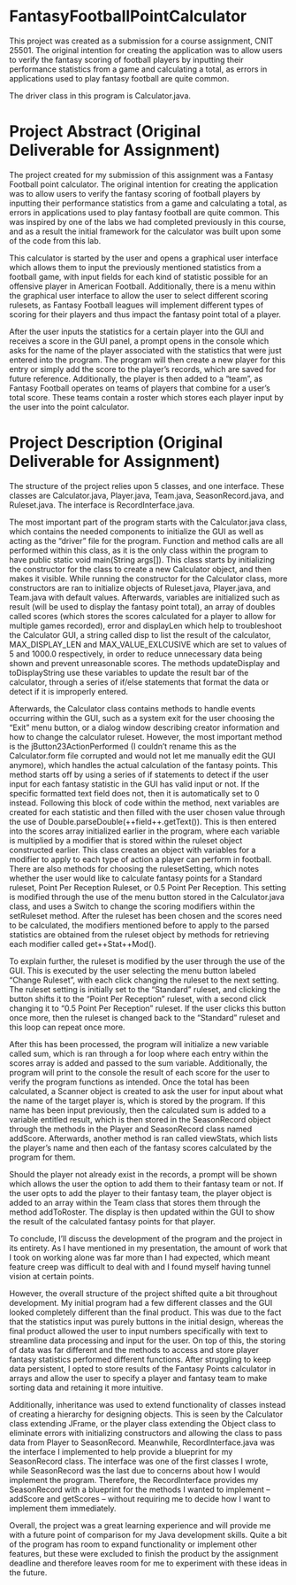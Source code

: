 # FantasyFootballPointCalculator
 This project was created as a submission for a course assignment, CNIT 25501. The original intention for creating the application was to allow users to verify the fantasy scoring of football players by inputting their performance statistics from a game and calculating a total, as errors in applications used to play fantasy football are quite common.  

The driver class in this program is Calculator.java.

# Project Abstract (Original Deliverable for Assignment)

The project created for my submission of this assignment was a Fantasy Football point calculator. The original intention for creating the application was to allow users to verify the fantasy scoring of football players by inputting their performance statistics from a game and calculating a total, as errors in applications used to play fantasy football are quite common. This was inspired by one of the labs we had completed previously in this course, and as a result the initial framework for the calculator was built upon some of the code from this lab. 

This calculator is started by the user and opens a graphical user interface which allows them to input the previously mentioned statistics from a football game, with input fields for each kind of statistic possible for an offensive player in American Football. Additionally, there is a menu within the graphical user interface to allow the user to select different scoring rulesets, as Fantasy Football leagues will implement different types of scoring for their players and thus impact the fantasy point total of a player. 

After the user inputs the statistics for a certain player into the GUI and receives a score in the GUI panel, a prompt opens in the console which asks for the name of the player associated with the statistics that were just entered into the program. The program will then create a new player for this entry or simply add the score to the player’s records, which are saved for future reference. Additionally, the player is then added to a “team”, as Fantasy Football operates on teams of players that combine for a user’s total score. These teams contain a roster which stores each player input by the user into the point calculator. 


# Project Description (Original Deliverable for Assignment)

The structure of the project relies upon 5 classes, and one interface. These classes are Calculator.java, Player.java, Team.java, SeasonRecord.java, and Ruleset.java. The interface is RecordInterface.java.

The most important part of the program starts with the Calculator.java class, which contains the needed components to initialize the GUI as well as acting as the “driver” file for the program. Function and method calls are all performed within this class, as it is the only class within the program to have public static void main(String args[]). This class starts by initializing the constructor for the class to create a new Calculator object, and then makes it visible. While running the constructor for the Calculator class, more constructors are ran to initialize objects of Ruleset.java, Player.java, and Team.java with default values. Afterwards, variables are initialized such as result (will be used to display the fantasy point total), an array of doubles called scores (which stores the scores calculated for a player to allow for multiple games recorded), error and displayLen which help to troubleshoot the Calculator GUI,  a string called disp to list the result of the calculator, MAX_DISPLAY_LEN and MAX_VALUE_EXLCUSIVE which are set to values of 5 and 1000.0 respectively, in order to reduce unnecessary data being shown and prevent unreasonable scores. The methods updateDisplay and toDisplayString use these variables to update the result bar of the calculator, through a series of if/else statements that format the data or detect if it is improperly entered.

Afterwards, the Calculator class contains methods to handle events occurring within the GUI, such as a system exit for the user choosing the “Exit” menu button, or a dialog window describing creator information and how to change the calculator ruleset. However, the most important method is the jButton23ActionPerformed (I couldn’t rename this as the Calculator.form file corrupted and would not let me manually edit the GUI anymore), which handles the actual calculation of the fantasy points. This method starts off by using a series of if statements to detect if the user input for each fantasy statistic in the GUI has valid input or not. If the specific formatted text field does not, then it is automatically set to 0 instead. Following this block of code within the method, next variables are created for each statistic and then filled with the user chosen value through the use of Double.parseDouble(++field++.getText()). This is then entered into the scores array initialized earlier in the program, where each variable is multiplied by a modifier that is stored within the ruleset object constructed earlier. This class creates an object with variables for a modifier to apply to each type of action a player can perform in football. There are also methods for choosing the rulesetSetting, which notes whether the user would like to calculate fantasy points for a Standard ruleset, Point Per Reception Ruleset, or 0.5 Point Per Reception. This setting is modified through the use of the menu button stored in the Calculator.java class, and uses a Switch to change the scoring modifiers within the setRuleset method. After the ruleset has been chosen and the scores need to be calculated, the modifiers mentioned before to apply to the parsed statistics are obtained from the ruleset object by methods for retrieving each modifier called get++Stat++Mod(). 

To explain further, the ruleset is modified by the user through the use of the GUI. This is executed by the user selecting the menu button labeled “Change Ruleset”, with each click changing the ruleset to the next setting. The ruleset setting is initially set to the “Standard” ruleset, and clicking the button shifts it to the “Point Per Reception” ruleset, with a second click changing it to “0.5 Point Per Reception” ruleset. If the user clicks this button once more, then the ruleset is changed back to the “Standard” ruleset and this loop can repeat once more. 

After this has been processed, the program will initialize a new variable called sum, which is ran through a for loop where each entry within the scores array is added and passed to the sum variable. Additionally, the program will print to the console the result of each score for the user to verify the program functions as intended. Once the total has been calculated, a Scanner object is created to ask the user for input about what the name of the target player is, which is stored by the program. If this name has been input previously, then the calculated sum is added to a variable entitled result, which is then stored in the SeasonRecord object through the methods in the Player and SeasonRecord class named addScore. Afterwards, another method is ran called viewStats, which lists the player’s name and then each of the fantasy scores calculated by the program for them. 

Should the player not already exist in the records, a prompt will be shown which allows the user the option to add them to their fantasy team or not. If the user opts to add the player to their fantasy team, the player object is added to an array within the Team class that stores them through the method addToRoster. The display is then updated within the GUI to show the result of the calculated fantasy points for that player.

To conclude, I’ll discuss the development of the program and the project in its entirety. As I have mentioned in my presentation, the amount of work that I took on working alone was far more than I had expected, which meant feature creep was difficult to deal with and I found myself having tunnel vision at certain points. 

However, the overall structure of the project shifted quite a bit throughout development. My initial program had a few different classes and the GUI looked completely different than the final product. This was due to the fact that the statistics input was purely buttons in the initial design, whereas the final product allowed the user to input numbers specifically with text to streamline data processing and input for the user. On top of this, the storing of data was far different and the methods to access and store player fantasy statistics performed different functions. After struggling to keep data persistent, I opted to store results of the Fantasy Points calculator in arrays and allow the user to specify a player and fantasy team to make sorting data and retaining it more intuitive. 

Additionally, inheritance was used to extend functionality of classes instead of creating a hierarchy for designing objects. This is seen by the Calculator class extending JFrame, or the player class extending the Object class to eliminate errors with initializing constructors and allowing the class to pass data from Player to SeasonRecord. Meanwhile, RecordInterface.java was the interface I implemented to help provide a blueprint for my SeasonRecord class. The interface was one of the first classes I wrote, while SeasonRecord was the last due to concerns about how I would implement the program. Therefore, the RecordInterface provides my SeasonRecord with a blueprint for the methods I wanted to implement – addScore and getScores – without requiring me to decide how I want to implement them immediately. 

Overall, the project was a great learning experience and will provide me with a future point of comparison for my Java development skills. Quite a bit of the program has room to expand functionality or implement other features, but these were excluded to finish the product by the assignment deadline and therefore leaves room for me to experiment with these ideas in the future.

